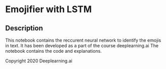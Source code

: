 # Emojifier with LSTM


## Description

This notebook contains the reccurent neural network to identify the emojis in text. It has been developed as a part of the course deeplearning.ai The notebook contains the code and explanations.


Copyright 2020 Deeplearning.ai
